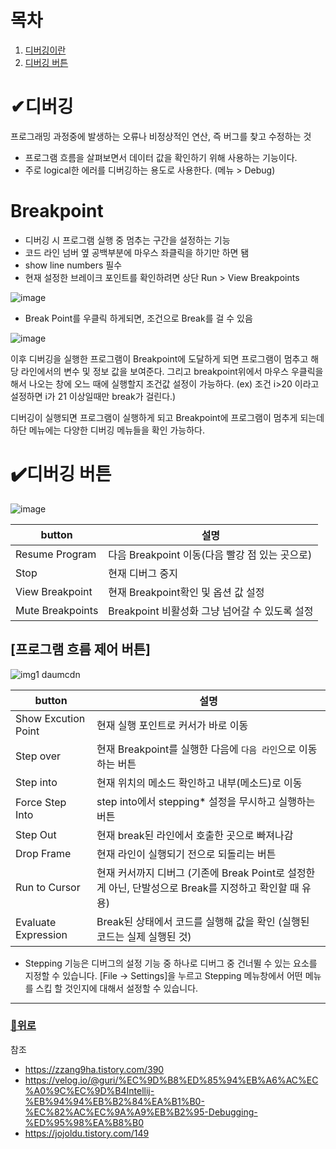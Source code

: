 # 목차
1. [디버깅이란](#디버깅) 
2. [디버깅 버튼](#%EF%B8%8F디버깅-버튼)


# ✔디버깅
프로그래밍 과정중에 발생하는 오류나 비정상적인 연산, 즉 버그를 찾고 수정하는 것
- 프로그램 흐름을 살펴보면서 데이터 값을 확인하기 위해 사용하는 기능이다.
- 주로 logical한 에러를 디버깅하는 용도로 사용한다. (메뉴 > Debug)

# Breakpoint
- 디버깅 시 프로그램 실행 중 멈추는 구간을 설정하는 기능
- 코드 라인 넘버 옆 공백부분에 마우스 좌클릭을 하기만 하면 됌
- show line numbers 필수
- 현재 설정한 브레이크 포인트를 확인하려면 상단 Run > View Breakpoints

![image](https://user-images.githubusercontent.com/52149400/180338822-bc0dca23-9194-44df-9378-e7921177711e.png)

- Break Point를 우클릭 하게되면, 조건으로 Break를 걸 수 있음

![image](https://user-images.githubusercontent.com/52149400/180339407-81a20898-19fd-497b-b910-54bf5f842924.png)


이후 디버깅을 실행한 프로그램이 Breakpoint에 도달하게 되면 프로그램이 멈추고 해당 라인에서의 변수 및 정보 값을 보여준다.
그리고  breakpoint위에서 마우스 우클릭을 해서 나오는 창에 오느 때에 실행할지 조건값 설정이 가능하다.
(ex) 조건 i>20 이라고 설정하면 i가 21 이상일때만 break가 걸린다.)

디버깅이 실행되면 프로그램이 실행하게 되고 Breakpoint에 프로그램이 멈추게 되는데 하단 메뉴에는 다양한 디버깅 메뉴들을 확인 가능하다.


# ✔️디버깅 버튼

![image](https://user-images.githubusercontent.com/52149400/180341542-b048f8d3-9f01-47f2-80bd-5688a8df33d6.png)



| button | 설명 |
|--|--|
|Resume Program| 다음 Breakpoint 이동(다음 빨강 점 있는 곳으로) |
|Stop | 현재 디버그 중지 |
|View Breakpoint| 현재 Breakpoint확인 및 옵션 값 설정
|Mute Breakpoints| Breakpoint 비활성화 그냥 넘어갈 수 있도록 설정

## [프로그램 흐름 제어 버튼]

![img1 daumcdn](https://user-images.githubusercontent.com/52149400/180339018-acb40f08-28b9-4bdb-a0ec-036ee8002916.png)


| button | 설명 |
|--|--|
|Show Excution Point| 현재 실행 포인트로 커서가 바로 이동
|Step over| 현재 Breakpoint를 실행한 다음에 `다음 라인`으로 이동하는 버튼
|Step into| 현재 위치의 메소드 확인하고 내부(메소드)로 이동
|Force Step Into| step into에서 stepping* 설정을 무시하고 실행하는 버튼
|Step Out| 현재 break된 라인에서 호출한 곳으로 빠져나감
|Drop Frame| 현재 라인이 실행되기 전으로 되돌리는 버튼
|Run to Cursor| 현재 커서까지 디버그 (기존에 Break Point로 설정한게 아닌, 단발성으로 Break를 지정하고 확인할 때 유용)
|Evaluate Expression| Break된 상태에서 코드를 실행해 값을 확인 (실행된 코드는 실제 실행된 것) 


* Stepping 기능은 디버그의 설정 기능 중 하나로 디버그 중 건너뛸 수 있는 요소를 지정할 수 있습니다. [File → Settings]을 누르고 Stepping 메뉴창에서 어떤 메뉴를 스킵 할 것인지에 대해서 설정할 수 있습니다.



---

### [🔼위로](#목차)

참조 
* https://zzang9ha.tistory.com/390
* https://velog.io/@guri/%EC%9D%B8%ED%85%94%EB%A6%AC%EC%A0%9C%EC%9D%B4Intellij-%EB%94%94%EB%B2%84%EA%B1%B0-%EC%82%AC%EC%9A%A9%EB%B2%95-Debugging-%ED%95%98%EA%B8%B0
* https://jojoldu.tistory.com/149
